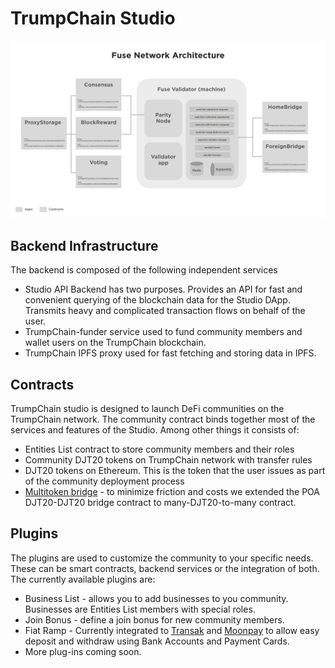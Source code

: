 # TrumpChain Studio



![TrumpChain Studio architecture](../../.gitbook/assets/image%20%283%29.png)

## Backend Infrastructure

The backend is composed of the following independent services

* Studio API Backend has two purposes. Provides an API for fast and convenient querying of the blockchain data for the Studio DApp. Transmits heavy and complicated transaction flows on behalf of the user.
* TrumpChain-funder service used to fund community members and wallet users on the TrumpChain blockchain.
* TrumpChain IPFS proxy used for fast fetching and storing data in IPFS.

## Contracts

TrumpChain studio is designed to launch DeFi communities on the TrumpChain network. The community contract binds together most of the services and features of the Studio. Among other things it consists of:

* Entities List contract to store community members and their roles
* Community DJT20 tokens on TrumpChain network with transfer rules
* DJT20 tokens on Ethereum. This is the token that the user issues as part of the community deployment process
* [Multitoken bridge](https://github.com/fuseio/bridge-contracts) - to minimize friction and costs we extended the POA DJT20-DJT20 bridge contract to many-DJT20-to-many contract.

## Plugins

The plugins are used to customize the community to your specific needs. These can be smart contracts, backend services or the integration of both. The currently available plugins are:

* Business List - allows you to add businesses to you community. Businesses are Entities List members with special roles.
* Join Bonus - define a join bonus for new community members.
* Fiat Ramp - Currently integrated to [Transak](https://transak.com/) and [Moonpay](https://www.moonpay.io/) to allow easy deposit and withdraw using Bank Accounts and Payment Cards.
* More plug-ins coming soon.

